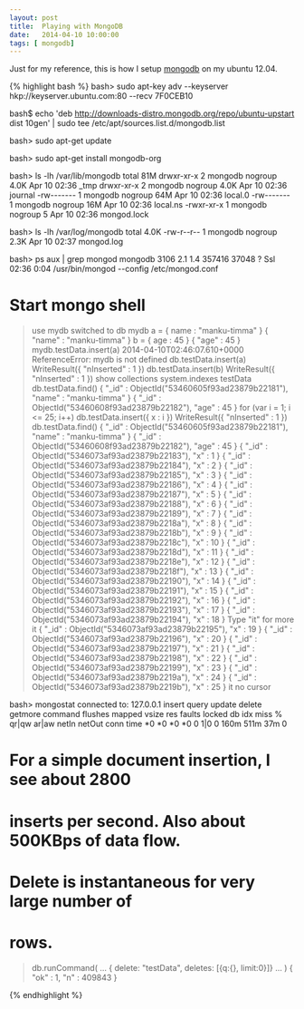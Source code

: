```yaml
---
layout: post
title:  Playing with MongoDB
date:   2014-04-10 10:00:00
tags: [ mongodb]
---
```


Just for my reference, this is how I setup [mongodb][mongodb] on my ubuntu
12.04.

{% highlight bash %}
bash> sudo apt-key adv --keyserver hkp://keyserver.ubuntu.com:80 --recv 7F0CEB10

bash$ echo 'deb http://downloads-distro.mongodb.org/repo/ubuntu-upstart dist 10gen' | sudo tee /etc/apt/sources.list.d/mongodb.list

bash> sudo apt-get update

bash> sudo apt-get install mongodb-org

bash> ls -lh /var/lib/mongodb
total 81M
drwxr-xr-x 2 mongodb nogroup 4.0K Apr 10 02:36 _tmp
drwxr-xr-x 2 mongodb nogroup 4.0K Apr 10 02:36 journal
-rw------- 1 mongodb nogroup  64M Apr 10 02:36 local.0
-rw------- 1 mongodb nogroup  16M Apr 10 02:36 local.ns
-rwxr-xr-x 1 mongodb nogroup    5 Apr 10 02:36 mongod.lock

bash> ls -lh /var/log/mongodb
total 4.0K
-rw-r--r-- 1 mongodb nogroup 2.3K Apr 10 02:37 mongod.log

bash> ps aux | grep mongod
mongodb   3106  2.1  1.4 357416 37048 ?        Ssl  02:36   0:04 /usr/bin/mongod --config /etc/mongod.conf

# Start mongo shell
> use mydb
switched to db mydb
> a = { name : "manku-timma" }
{ "name" : "manku-timma" }
> b = { age : 45 }
{ "age" : 45 }
> mydb.testData.insert(a)
2014-04-10T02:46:07.610+0000 ReferenceError: mydb is not defined
> db.testData.insert(a)
WriteResult({ "nInserted" : 1 })
> db.testData.insert(b)
WriteResult({ "nInserted" : 1 })
> show collections
system.indexes
testData
> db.testData.find()
{ "_id" : ObjectId("53460605f93ad23879b22181"), "name" : "manku-timma" }
{ "_id" : ObjectId("53460608f93ad23879b22182"), "age" : 45 }
> for (var i = 1; i <= 25; i++) db.testData.insert({ x : i })
WriteResult({ "nInserted" : 1 })
> db.testData.find()
{ "_id" : ObjectId("53460605f93ad23879b22181"), "name" : "manku-timma" }
{ "_id" : ObjectId("53460608f93ad23879b22182"), "age" : 45 }
{ "_id" : ObjectId("5346073af93ad23879b22183"), "x" : 1 }
{ "_id" : ObjectId("5346073af93ad23879b22184"), "x" : 2 }
{ "_id" : ObjectId("5346073af93ad23879b22185"), "x" : 3 }
{ "_id" : ObjectId("5346073af93ad23879b22186"), "x" : 4 }
{ "_id" : ObjectId("5346073af93ad23879b22187"), "x" : 5 }
{ "_id" : ObjectId("5346073af93ad23879b22188"), "x" : 6 }
{ "_id" : ObjectId("5346073af93ad23879b22189"), "x" : 7 }
{ "_id" : ObjectId("5346073af93ad23879b2218a"), "x" : 8 }
{ "_id" : ObjectId("5346073af93ad23879b2218b"), "x" : 9 }
{ "_id" : ObjectId("5346073af93ad23879b2218c"), "x" : 10 }
{ "_id" : ObjectId("5346073af93ad23879b2218d"), "x" : 11 }
{ "_id" : ObjectId("5346073af93ad23879b2218e"), "x" : 12 }
{ "_id" : ObjectId("5346073af93ad23879b2218f"), "x" : 13 }
{ "_id" : ObjectId("5346073af93ad23879b22190"), "x" : 14 }
{ "_id" : ObjectId("5346073af93ad23879b22191"), "x" : 15 }
{ "_id" : ObjectId("5346073af93ad23879b22192"), "x" : 16 }
{ "_id" : ObjectId("5346073af93ad23879b22193"), "x" : 17 }
{ "_id" : ObjectId("5346073af93ad23879b22194"), "x" : 18 }
Type "it" for more
> it
{ "_id" : ObjectId("5346073af93ad23879b22195"), "x" : 19 }
{ "_id" : ObjectId("5346073af93ad23879b22196"), "x" : 20 }
{ "_id" : ObjectId("5346073af93ad23879b22197"), "x" : 21 }
{ "_id" : ObjectId("5346073af93ad23879b22198"), "x" : 22 }
{ "_id" : ObjectId("5346073af93ad23879b22199"), "x" : 23 }
{ "_id" : ObjectId("5346073af93ad23879b2219a"), "x" : 24 }
{ "_id" : ObjectId("5346073af93ad23879b2219b"), "x" : 25 }
> it
no cursor

bash> mongostat
connected to: 127.0.0.1
insert  query update delete getmore command flushes mapped  vsize    res faults  locked db idx miss %     qr|qw   ar|aw  netIn netOut  conn       time
    *0     *0     *0     *0       0     1|0       0   160m   511m    37m      0

# For a simple document insertion, I see about 2800
# inserts per second. Also about 500KBps of data flow.
# Delete is instantaneous for very large number of
# rows.

> db.runCommand(
... { delete: "testData", deletes: [{q:{}, limit:0}]}
... )
{ "ok" : 1, "n" : 409843 }


{% endhighlight %}

[mongodb]: http://docs.mongodb.org/manual/tutorial/install-mongodb-on-ubuntu/

